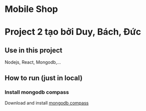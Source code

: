 # Mobile Shop

# Project 2 tạo bởi Duy, Bách, Đức

## Use in this project

Nodejs, React, Mongodb,...

## How to run (just in local)

### Install mongodb compass

Download and install [mongodb compass](https://www.mongodb.com/try/download/compass)
